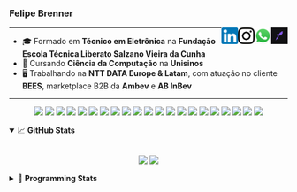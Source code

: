<h3>Felipe Brenner</h3>

<a href="https://app.rocketseat.com.br/me/felipebrenner" target="_blank" rel="nofollow"><img align="right" width="30rem" src="./assets/rocketseat-black.png" alt="Rocketseat: @felipebrenner"/></a>
<a href="https://api.whatsapp.com/send?phone=5551995585968" target="_blank" rel="nofollow"><img align="right" width="30rem" src="./assets/whatsapp.png" alt="Whatsapp: +55 51995585968"/></a>
<a href="https://www.instagram.com/felipeobrenner/" target="_blank" rel="nofollow"><img align="right" width="30rem" src="./assets/instagram.png" alt="Instagram: @felipeobrenner"/></a>
<a href="https://www.linkedin.com/in/felipe-de-oliveira-brenner/" target="_blank" rel="nofollow"><img align="right" width="30rem" src="./assets/linkedin.png" alt="LinkedIn: @felipe-de-oliveira-brenner"/></a>

---

- 🎓 Formado em **Técnico em Eletrônica** na **Fundação Escola Técnica Liberato Salzano Vieira da Cunha**
- 📓 Cursando **Ciência da Computação** na **Unisinos**
- 🖥️ Trabalhando na **NTT DATA Europe & Latam**, com atuação no cliente **BEES**, marketplace B2B da **Ambev** e **AB InBev**

---

<p align='center'>
  <img width="35rem" src="https://cdn.jsdelivr.net/gh/devicons/devicon/icons/react/react-original.svg" />
  <img width="35rem" src="https://cdn.jsdelivr.net/gh/devicons/devicon/icons/nextjs/nextjs-line.svg" />
  <img width="35rem" src="https://cdn.jsdelivr.net/gh/devicons/devicon/icons/javascript/javascript-plain.svg" />
  <img width="35rem" src="https://cdn.jsdelivr.net/gh/devicons/devicon/icons/typescript/typescript-plain.svg" />
  <img width="35rem" src="https://cdn.jsdelivr.net/gh/devicons/devicon/icons/jest/jest-plain.svg" />
  <img width="35rem" src="https://cdn.jsdelivr.net/gh/devicons/devicon/icons/redux/redux-original.svg" />
  <img width="35rem" src="https://cdn.jsdelivr.net/gh/devicons/devicon/icons/storybook/storybook-original.svg" />
  <img width="35rem" src="https://cdn.jsdelivr.net/gh/devicons/devicon/icons/sass/sass-original.svg" />
  <img width="35rem" src="https://cdn.jsdelivr.net/gh/devicons/devicon/icons/materialui/materialui-plain.svg" />
  <img width="35rem" src="https://cdn.jsdelivr.net/gh/devicons/devicon/icons/css3/css3-plain.svg" />
  <img width="35rem" src="https://cdn.jsdelivr.net/gh/devicons/devicon/icons/html5/html5-plain.svg" />
  <img width="35rem" src="https://cdn.jsdelivr.net/gh/devicons/devicon/icons/docker/docker-plain.svg" />
  <img width="35rem" src="https://cdn.jsdelivr.net/gh/devicons/devicon/icons/azure/azure-original.svg" />
  <img width="35rem" src="https://cdn.jsdelivr.net/gh/devicons/devicon/icons/vscode/vscode-original.svg" />
  <img width="35rem" src="https://cdn.jsdelivr.net/gh/devicons/devicon/icons/git/git-original.svg" />
  <img width="35rem" src="https://cdn.jsdelivr.net/gh/devicons/devicon/icons/yarn/yarn-original.svg" />
  <img width="35rem" src="https://cdn.jsdelivr.net/gh/devicons/devicon/icons/npm/npm-original-wordmark.svg" />
  <img width="35rem" src="https://cdn.jsdelivr.net/gh/devicons/devicon/icons/microsoftsqlserver/microsoftsqlserver-plain.svg" />
  <img width="35rem" src="https://cdn.jsdelivr.net/gh/devicons/devicon/icons/oracle/oracle-original.svg" />
  <img width="35rem" src="https://cdn.jsdelivr.net/gh/devicons/devicon/icons/linux/linux-plain.svg" />
  <img width="35rem" src="https://cdn.jsdelivr.net/gh/devicons/devicon/icons/ubuntu/ubuntu-plain.svg" />
</p>

<details open>
  <summary>📈 <b>GitHub Stats</b></summary>
  <br>
  <p align="center">
  <img src="https://github-readme-stats.vercel.app/api?username=felipebrenner&show_icons=true&theme=dark"/>
  <img src="https://github-readme-stats.vercel.app/api/top-langs/?username=felipebrenner&layout=compact&theme=dark">
  </p>

</details>

<details>
  <summary>🤖 <b>Programming Stats</b></summary>
  <br/>

  <!--START_SECTION:waka-->
![Code Time](http://img.shields.io/badge/Code%20Time-2%2C648%20hrs%2046%20mins-blue)

**🐱 My GitHub Data** 

> 📦 453.6 kB Used in GitHub's Storage 
 > 
> 🏆 7 Contributions in the Year 2024
 > 
> 🚫 Not Opted to Hire
 > 
> 📜 28 Public Repositories 
 > 
> 🔑 5 Private Repositories 
 > 
**I'm an Early 🐤** 

```text
🌞 Morning                155 commits         ███░░░░░░░░░░░░░░░░░░░░░░   13.08 % 
🌆 Daytime                466 commits         ██████████░░░░░░░░░░░░░░░   39.32 % 
🌃 Evening                529 commits         ███████████░░░░░░░░░░░░░░   44.64 % 
🌙 Night                  35 commits          █░░░░░░░░░░░░░░░░░░░░░░░░   02.95 % 
```
📅 **I'm Most Productive on Wednesday** 

```text
Monday                   204 commits         ████░░░░░░░░░░░░░░░░░░░░░   17.22 % 
Tuesday                  173 commits         ████░░░░░░░░░░░░░░░░░░░░░   14.60 % 
Wednesday                209 commits         ████░░░░░░░░░░░░░░░░░░░░░   17.64 % 
Thursday                 152 commits         ███░░░░░░░░░░░░░░░░░░░░░░   12.83 % 
Friday                   128 commits         ███░░░░░░░░░░░░░░░░░░░░░░   10.80 % 
Saturday                 148 commits         ███░░░░░░░░░░░░░░░░░░░░░░   12.49 % 
Sunday                   171 commits         ████░░░░░░░░░░░░░░░░░░░░░   14.43 % 
```


📊 **This Week I Spent My Time On** 

```text
💬 Programming Languages: 
TypeScript               18 hrs 20 mins      ███████████████████████░░   90.69 % 
JSON                     1 hr 31 mins        ██░░░░░░░░░░░░░░░░░░░░░░░   07.52 % 
Bash                     8 mins              ░░░░░░░░░░░░░░░░░░░░░░░░░   00.70 % 
JavaScript               6 mins              ░░░░░░░░░░░░░░░░░░░░░░░░░   00.52 % 
Other                    4 mins              ░░░░░░░░░░░░░░░░░░░░░░░░░   00.39 % 

🔥 Editors: 
VS Code                  20 hrs 13 mins      █████████████████████████   100.00 % 

🐱‍💻 Projects: 
link-curationship        6 hrs 44 mins       ████████░░░░░░░░░░░░░░░░░   33.37 % 
web-link-home            4 hrs 35 mins       ██████░░░░░░░░░░░░░░░░░░░   22.72 % 
nfa-cart                 3 hrs 2 mins        ████░░░░░░░░░░░░░░░░░░░░░   15.03 % 
nfa-global               2 hrs 18 mins       ███░░░░░░░░░░░░░░░░░░░░░░   11.38 % 
web-link-checkout        1 hr 12 mins        █░░░░░░░░░░░░░░░░░░░░░░░░   05.94 % 

💻 Operating System: 
Mac                      20 hrs 13 mins      █████████████████████████   100.00 % 
```

**I Mostly Code in TypeScript** 

```text
TypeScript               14 repos            ██████████░░░░░░░░░░░░░░░   40.00 % 
JavaScript               4 repos             ███░░░░░░░░░░░░░░░░░░░░░░   11.43 % 
C                        3 repos             ██░░░░░░░░░░░░░░░░░░░░░░░   08.57 % 
Python                   2 repos             █░░░░░░░░░░░░░░░░░░░░░░░░   05.71 % 
SystemVerilog            1 repo              █░░░░░░░░░░░░░░░░░░░░░░░░   02.86 % 
```




 Last Updated on 06/03/2024 02:20:27 UTC
<!--END_SECTION:waka-->
</details>
